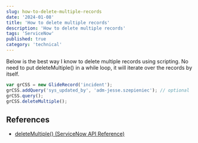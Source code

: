 ```yaml
---
slug: how-to-delete-multiple-records
date: '2024-01-08'
title: 'How to delete multiple records'
description: 'How to delete multiple records'
tags: 'ServiceNow'
published: true
category: 'technical'
---
```


Below is the best way I know to delete multiple records using scripting. No need to put deleteMultiple() in a while loop, it will iterate over the records by itself.

```js
var grCSS = new GlideRecord('incident');
grCSS.addQuery('sys_updated_by', 'adm-jesse.szepieniec'); // optional
grCSS.query();
grCSS.deleteMultiple();
```

## References

-   [deleteMultiple() (ServiceNow API Reference)](https://developer.servicenow.com/dev.do#!/reference/api/utah/server_legacy/c_GlideRecordAPI#r_GlideRecord-deleteMultiple)
